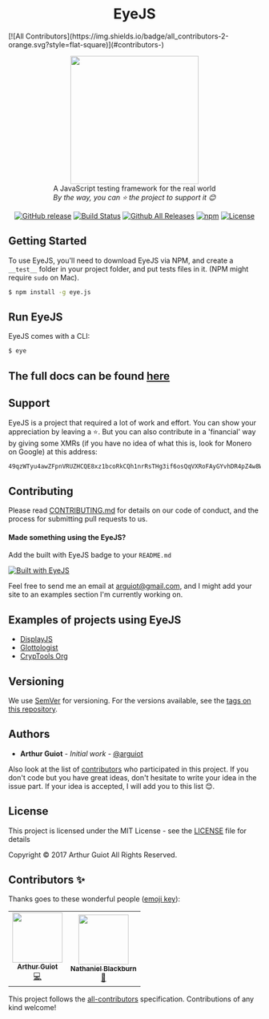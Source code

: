 <h1 align="center">EyeJS</h1>
<!-- ALL-CONTRIBUTORS-BADGE:START - Do not remove or modify this section -->
[![All Contributors](https://img.shields.io/badge/all_contributors-2-orange.svg?style=flat-square)](#contributors-)
<!-- ALL-CONTRIBUTORS-BADGE:END -->
<p align="center">
  <img src="https://rawgit.com/arguiot/EyeJS/master/docs/img/EyeJS-logo.svg" width="256">
<br/>
A JavaScript testing framework for the real world
<br/>
  <i>By the way, you can ⭐️ the project to support it 😊</i>

<div align="center">

[![GitHub release](https://img.shields.io/github/release/arguiot/EyeJS.svg)](https://github.com/arguiot/EyeJS/releases)
[![Build Status](https://travis-ci.org/arguiot/EyeJS.svg?branch=master)](https://travis-ci.org/arguiot/EyeJS)
[![Github All Releases](https://img.shields.io/github/downloads/arguiot/EyeJS/total.svg)](https://github.com/arguiot/EyeJS/)
[![npm](https://img.shields.io/npm/dt/eye.js.svg)](https://www.npmjs.com/package/eye.js)
[![License](https://img.shields.io/github/license/arguiot/EyeJS.svg)](LICENSE)

</div>
</p>

## Getting Started

To use EyeJS, you'll need to download EyeJS via NPM, and create a `__test__`
folder in your project folder, and put tests files in it. (NPM might require
`sudo` on Mac).

```bash
$ npm install -g eye.js
```

## Run EyeJS

EyeJS comes with a CLI:

```bash
$ eye
```

## The full docs can be found [here](https://github.com/arguiot/EyeJS/wiki)

## Support

EyeJS is a project that required a lot of work and effort. You can show your
appreciation by leaving a ⭐️. But you can also contribute in a 'financial' way
by giving some XMRs (if you have no idea of what this is, look for Monero on
Google) at this address:

```bash
49qzWTyu4awZFpnVRUZHCQE8xz1bcoRkCQh1nrRsTHg3if6osQqVXRoFAyGYvhDR4pZ4w8WTKQDykYy5Z2Sj6i9TAj2fiBr
```

## Contributing

Please read [CONTRIBUTING.md](./CONTRIBUTING.md) for details on our code of
conduct, and the process for submitting pull requests to us.

#### Made something using the EyeJS?

Add the built with EyeJS badge to your `README.md`

[![Built with EyeJS](https://img.shields.io/badge/Built%20with-EyeJS-blue.svg)](https://img.shields.io/badge/Built%20with-EyeJS-blue.svg)

Feel free to send me an email at [arguiot@gmail.com](mailto:arguiot@gmail.com),
and I might add your site to an examples section I'm currently working on.

## Examples of projects using EyeJS

- [DisplayJS](https://display.js.org)
- [Glottologist](https://glottologist.js.org)
- [CrypTools Org](https://cryptools.github.io)

## Versioning

We use [SemVer](http://semver.org/) for versioning. For the versions available,
see the [tags on this repository](https://github.com/arguiot/EyeJS/tags).

## Authors

- **Arthur Guiot** - _Initial work_ - [@arguiot](https://github.com/arguiot)

Also look at the list of
[contributors](https://github.com/arguiot/EyeJS/contributors) who participated
in this project. If you don't code but you have great ideas, don't hesitate to
write your idea in the issue part. If your idea is accepted, I will add you to
this list 😊.

## License

This project is licensed under the MIT License - see the [LICENSE](LICENSE) file
for details

Copyright &copy; 2017 Arthur Guiot All Rights Reserved.

## Contributors ✨

Thanks goes to these wonderful people
([emoji key](https://allcontributors.org/docs/en/emoji-key)):

<!-- ALL-CONTRIBUTORS-LIST:START - Do not remove or modify this section -->
<!-- prettier-ignore-start -->
<!-- markdownlint-disable -->
<table>
  <tr>
    <td align="center"><a href="https://arguiot.com"><img src="https://avatars1.githubusercontent.com/u/18022260?v=4" width="100px;" alt=""/><br /><sub><b>Arthur Guiot</b></sub></a><br /><a href="https://github.com/arguiot/EyeJS/commits?author=arguiot" title="Code">💻</a></td>
    <td align="center"><a href="https://nblackburn.uk"><img src="https://avatars2.githubusercontent.com/u/2931085?v=4" width="100px;" alt=""/><br /><sub><b>Nathaniel Blackburn</b></sub></a><br /><a href="#ideas-nblackburn" title="Ideas, Planning, & Feedback">🤔</a></td>
  </tr>
</table>

<!-- markdownlint-enable -->
<!-- prettier-ignore-end -->

<!-- ALL-CONTRIBUTORS-LIST:END -->

This project follows the
[all-contributors](https://github.com/all-contributors/all-contributors)
specification. Contributions of any kind welcome!

